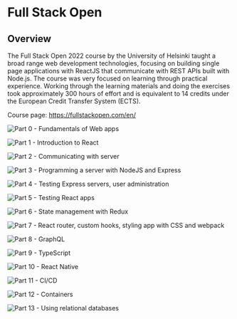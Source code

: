 # Full Stack Open

## Overview
The Full Stack Open 2022 course by the University of Helsinki taught a broad range web development technologies, focusing on building single page applications with ReactJS that communicate with REST APIs built with Node.js. The course was very focused on learning through practical experience. Working through the learning materials and doing the exercises took approximately 300 hours of effort and is equivalent to 14 credits under the European Credit Transfer System (ECTS).

Course page: https://fullstackopen.com/en/

![Part 0 - Fundamentals of Web apps](https://github.com/MartinOvington/fullstack/tree/main/part0)

![Part 1 - Introduction to React](https://github.com/MartinOvington/fullstack/tree/main/part1)

![Part 2 - Communicating with server](https://github.com/MartinOvington/fullstack/tree/main/part2)

![Part 3 - Programming a server with NodeJS and Express](https://github.com/MartinOvington/fullstack-part3)

![Part 4 - Testing Express servers, user administration](https://github.com/MartinOvington/fullstack-part4)

![Part 5 - Testing React apps](https://github.com/MartinOvington/fullstack-part5)

![Part 6 - State management with Redux](https://github.com/MartinOvington/fullstack-part6)

![Part 7 - React router, custom hooks, styling app with CSS and webpack](https://github.com/MartinOvington/fullstack-part7)

![Part 8 - GraphQL](https://github.com/MartinOvington/fullstack-part8)

![Part 9 - TypeScript](https://github.com/MartinOvington/fullstack-part9)

![Part 10 - React Native](https://github.com/MartinOvington/fullstack-part10)

![Part 11 - CI/CD](https://github.com/MartinOvington/phonebook)

![Part 12 - Containers](https://github.com/MartinOvington/fullstack-part12)

![Part 13 - Using relational databases](https://github.com/MartinOvington/fullstack-part13)

